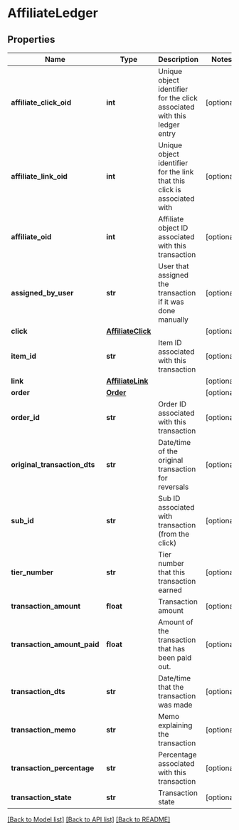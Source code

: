 # AffiliateLedger

## Properties
Name | Type | Description | Notes
------------ | ------------- | ------------- | -------------
**affiliate_click_oid** | **int** | Unique object identifier for the click associated with this ledger entry | [optional] 
**affiliate_link_oid** | **int** | Unique object identifier for the link that this click is associated with | [optional] 
**affiliate_oid** | **int** | Affiliate object ID associated with this transaction | [optional] 
**assigned_by_user** | **str** | User that assigned the transaction if it was done manually | [optional] 
**click** | [**AffiliateClick**](AffiliateClick.md) |  | [optional] 
**item_id** | **str** | Item ID associated with this transaction | [optional] 
**link** | [**AffiliateLink**](AffiliateLink.md) |  | [optional] 
**order** | [**Order**](Order.md) |  | [optional] 
**order_id** | **str** | Order ID associated with this transaction | [optional] 
**original_transaction_dts** | **str** | Date/time of the original transaction for reversals | [optional] 
**sub_id** | **str** | Sub ID associated with transaction (from the click) | [optional] 
**tier_number** | **str** | Tier number that this transaction earned | [optional] 
**transaction_amount** | **float** | Transaction amount | [optional] 
**transaction_amount_paid** | **float** | Amount of the transaction that has been paid out. | [optional] 
**transaction_dts** | **str** | Date/time that the transaction was made | [optional] 
**transaction_memo** | **str** | Memo explaining the transaction | [optional] 
**transaction_percentage** | **str** | Percentage associated with this transaction | [optional] 
**transaction_state** | **str** | Transaction state | [optional] 

[[Back to Model list]](../README.md#documentation-for-models) [[Back to API list]](../README.md#documentation-for-api-endpoints) [[Back to README]](../README.md)


